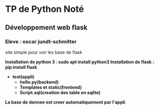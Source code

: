 <h1>TP de Python Noté</h1>
<h2>Développement web flask</h2>
<h3>Eleve : oscar jundt-schmitter</h3>
<p>
site simple pour voir les base de flask
</p>
<strong>Installation de python 3 : sudo apt install python3</string>
<strong>Installation de flask : pip install flask</strong>

<ul>
<li>test(appli)
	<ul>
	<li>hello.py(backend)</li>
	<li>Templates et static(frontend)</li>
	<li>Script.sql(creation des table en sqlite)</li>
	</ul>
</li>
</ul>

<p>La base de donnee est creer automatiquement par l'appli</p>
